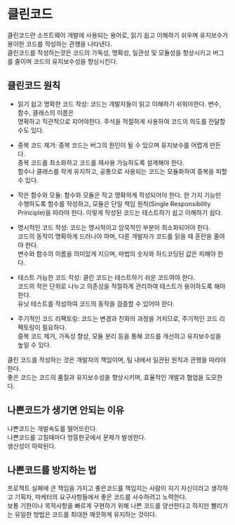 # 클린코드
클린코드란 소프트웨어 개발에 사용되는 용어로, 읽기 쉽고 이해하기 쉬우며 유지보수가 용이한 코드를 작성하는 관행을 나타낸다.     
클린코드를 작성하는것은 코드의 가독성, 명확성, 일관성 및 모듈성을 향상시키고 버그를 줄이며 코드의 유지보수성을 향상시킨다.    

## 클린코드 원칙
   
- 읽기 쉽고 명확한 코드 작성: 코드는 개발자들이 읽고 이해하기 쉬워야한다. 변수, 함수, 클래스의 이름은     
 명확하고 직관적으로 지어야한다. 주석을 적절하게 사용하여 코드의 의도를 전달할수도 있다.   
     
- 중복 코드 제거: 중복 코드는 버그의 원인이 될 수 있으며 유지보수를 어렵게 만든다.      
 중복 코드를 최소화하고 코드를 재사용 가능하도록 설계해야 한다.   
 함수나 클래스를 작게 유지하고, 공통으로 사용되는 코드는 모듈화하여 중복을 피할 수 있다.      
      
- 작은 함수와 모듈: 함수와 모듈은 작고 명확하게 작성되어야 한다.
 한 가지 기능만 수행하도록 함수를 작성하고, 모듈은 단일 책임 원칙(Single Responsibility Principle)을 따라야 한다.
 이렇게 작성된 코드는 테스트하기 쉽고 이해하기 쉽다.      
       
- 명시적인 코드 작성: 코드는 명시적이고 암묵적인 부분이 최소화되어야 한다.      
 코드의 동작이 명확하게 드러나야 하며, 다른 개발자가 코드를 읽을 때 혼란을 줄여야 한다.    
 변수와 함수의 이름을 의미있게 지으며, 마법의 숫자와 하드코딩된 값은 피해야 한다.      
     
- 테스트 가능한 코드 작성: 클린 코드는 테스트하기 쉬운 코드여야 한다.     
 코드의 작은 단위로 나누고 의존성을 적절하게 관리하여 테스트가 용이하도록 해야 한다.     
 유닛 테스트를 작성하여 코드의 동작을 검증할 수 있어야 한다.     
     
- 주기적인 코드 리팩토링: 코드는 변경과 진화의 과정을 거치므로, 주기적인 코드 리팩토링이 필요하다.     
 중복 코드 제거, 가독성 향상, 모듈 분리 등을 통해 코드를 개선하고 유지보수성을 높일 수 있다.     
     
클린 코드를 작성하는 것은 개발자의 책임이며, 팀 내에서 일관된 원칙과 관행을 따라야 한다.     
좋은 코드는 코드의 품질과 유지보수성을 향상시키며, 효율적인 개발과 협업을 도모한다.     

## 나쁜코드가 생기면 안되는 이유
나쁜코드는 개발속도를 떨어뜨린다.   
나쁜코드를 고칠때마다 엉뚱한곳에서 문제가 발생한다.   
생산성이 하락된다.   

## 나쁜코드를 방지하는 법
프로젝트 실패에 큰 책임을 가지고 좋은코드를 책임지는 사람이 자기 자신이라고 생각하고 기획자, 마케터의 요구사항들에서 좋은 코드를 사수하려고 노력한다.         
보통 기한이나 목적사항을 빠르게 구현하기 위해 나쁜 코드를 양산한다고 하지만 빨리가는 유일한 방법은 코드를 최대한 깨끗하게 유지하는 것이다.   

